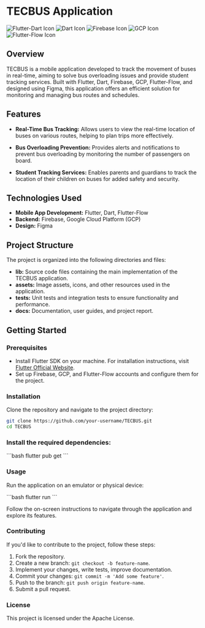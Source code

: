 # TECBUS Application

![Flutter-Dart Icon](https://img.icons8.com/color/48/000000/flutter.png) ![Dart Icon](https://img.icons8.com/color/48/000000/dart.png) ![Firebase Icon](https://img.icons8.com/color/48/000000/firebase.png) ![GCP Icon](https://img.icons8.com/color/48/000000/google-cloud.png) ![Flutter-Flow Icon](https://img.icons8.com/color/48/000000/flow.png)

## Overview

TECBUS is a mobile application developed to track the movement of buses in real-time, aiming to solve bus overloading issues and provide student tracking services. Built with Flutter, Dart, Firebase, GCP, Flutter-Flow, and designed using Figma, this application offers an efficient solution for monitoring and managing bus routes and schedules.

## Features

- **Real-Time Bus Tracking:** Allows users to view the real-time location of buses on various routes, helping to plan trips more effectively.
  
- **Bus Overloading Prevention:** Provides alerts and notifications to prevent bus overloading by monitoring the number of passengers on board.

- **Student Tracking Services:** Enables parents and guardians to track the location of their children on buses for added safety and security.

## Technologies Used

- **Mobile App Development:** Flutter, Dart, Flutter-Flow
- **Backend:** Firebase, Google Cloud Platform (GCP)
- **Design:** Figma

## Project Structure

The project is organized into the following directories and files:

- **lib:** Source code files containing the main implementation of the TECBUS application.
- **assets:** Image assets, icons, and other resources used in the application.
- **tests:** Unit tests and integration tests to ensure functionality and performance.
- **docs:** Documentation, user guides, and project report.

## Getting Started

### Prerequisites

- Install Flutter SDK on your machine. For installation instructions, visit [Flutter Official Website](https://flutter.dev/docs/get-started/install).
- Set up Firebase, GCP, and Flutter-Flow accounts and configure them for the project.

### Installation

Clone the repository and navigate to the project directory:

```bash
git clone https://github.com/your-username/TECBUS.git
cd TECBUS
```

### Install the required dependencies:

\```bash
flutter pub get
\```

### Usage

Run the application on an emulator or physical device:

\```bash
flutter run
\```

Follow the on-screen instructions to navigate through the application and explore its features.

### Contributing

If you'd like to contribute to the project, follow these steps:

1. Fork the repository.
2. Create a new branch: `git checkout -b feature-name`.
3. Implement your changes, write tests, improve documentation.
4. Commit your changes: `git commit -m 'Add some feature'`.
5. Push to the branch: `git push origin feature-name`.
6. Submit a pull request.

### License

This project is licensed under the Apache License.

